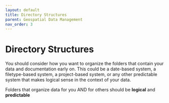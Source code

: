 ```yaml
---
layout: default
title: Directory Structures
parent: Geospatial Data Management
nav_order: 3
---
```


# Directory Structures

You should consider how you want to organize the folders that contain your data and documentation early on. This could be a date-based system, a filetype-based system, a project-based system, or any other predictable system that makes logical sense in the context of your data.

Folders that organize data for you AND for others should be **logical** and **predictable**
